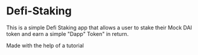 # Defi-Staking
This is a simple Defi Staking app that allows a user to stake their Mock DAI token and earn a simple "Dapp" Token" in return.

Made with the help of a tutorial

